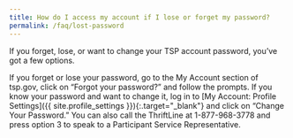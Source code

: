 ```yaml
---
title: How do I access my account if I lose or forget my password?
permalink: /faq/lost-password
---
```


If you forget, lose, or want to change your TSP account password, you’ve got a few options.

If you forget or lose your password, go to the My Account section of tsp.gov, click on “Forgot your password?” and follow the prompts. If you know your password and want to change it, log in to [My Account: Profile Settings]({{ site.profile_settings }}){:.target="\_blank"} and click on “Change Your Password.” You can also call the ThriftLine at 1-877-968-3778 and press option 3 to speak to a Participant Service Representative.
